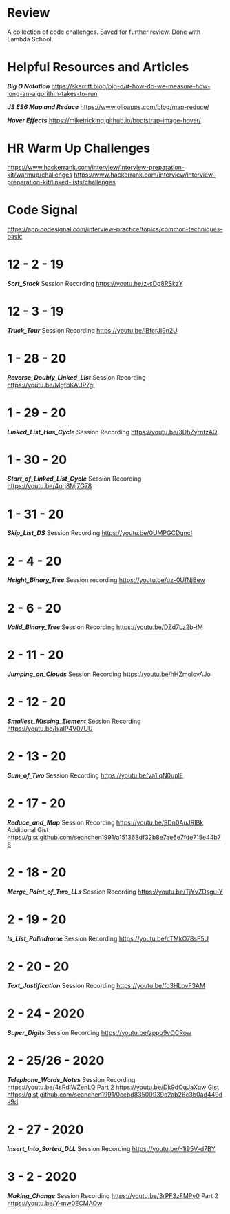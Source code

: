 # Review
A collection of code challenges. Saved for further review. Done with Lambda School.

# Helpful Resources and Articles
***Big O Notation***
https://skerritt.blog/big-o/#-how-do-we-measure-how-long-an-algorithm-takes-to-run

***JS ES6 Map and Reduce***
https://www.olioapps.com/blog/map-reduce/

***Hover Effects***
https://miketricking.github.io/bootstrap-image-hover/

# HR Warm Up Challenges
https://www.hackerrank.com/interview/interview-preparation-kit/warmup/challenges
https://www.hackerrank.com/interview/interview-preparation-kit/linked-lists/challenges

# Code Signal
https://app.codesignal.com/interview-practice/topics/common-techniques-basic

# 12 - 2 - 19
***Sort_Stack***
Session Recording
https://youtu.be/z-sDg8RSkzY

# 12 - 3 - 19
***Truck_Tour***
Session Recording
https://youtu.be/iBfcrJI9n2U

# 1 - 28 - 20
***Reverse_Doubly_Linked_List***
Session Recording
https://youtu.be/MgfbKAUP7gI

# 1 - 29 - 20
***Linked_List_Has_Cycle***
Session Recording
https://youtu.be/3DhZyrntzAQ

# 1 - 30 - 20
***Start_of_Linked_List_Cycle***
Session Recording
https://youtu.be/4urj8Mj7G78

# 1 - 31 - 20
***Skip_List_DS***
Session Recording
https://youtu.be/0UMPGCDqncI

# 2 - 4 - 20
***Height_Binary_Tree***
Session recording
https://youtu.be/uz-0UfNjBew

# 2 - 6 - 20
***Valid_Binary_Tree***
Session Recording
https://youtu.be/DZd7Lz2b-iM

# 2 - 11 - 20
***Jumping_on_Clouds***
Session Recording
https://youtu.be/hHZmolovAJo

# 2 - 12 - 20
***Smallest_Missing_Element***
Session Recording
https://youtu.be/IxaIP4V07UU

# 2 - 13 - 20
***Sum_of_Two***
Session Recording
https://youtu.be/va1IqN0uplE

# 2 - 17 - 20
***Reduce_and_Map***
Session Recording
https://youtu.be/9Dn0AuJRIBk
Additional Gist
https://gist.github.com/seanchen1991/a151368df32b8e7ae6e7fde715e44b78

# 2 - 18 - 20
***Merge_Point_of_Two_LLs***
Session Recording
https://youtu.be/TjYvZDsgu-Y

# 2 - 19 - 20
***Is_List_Palindrome***
Session Recording
https://youtu.be/cTMkO78sF5U

# 2 - 20 - 20
***Text_Justification***
Session Recording
https://youtu.be/fo3HLovF3AM

# 2 - 24 - 2020
***Super_Digits***
Session Recording
https://youtu.be/zppb9vOCRow

# 2 - 25/26 - 2020
***Telephone_Words_Notes***
Session Recording
https://youtu.be/4sRdlWZenLQ
Part 2
https://youtu.be/Dk9dOqJaXqw
Gist
https://gist.github.com/seanchen1991/0ccbd83500939c2ab26c3b0ad449da9d

# 2 - 27 - 2020
***Insert_Into_Sorted_DLL***
Session Recording
https://youtu.be/-1i95V-d7BY

# 3 - 2 - 2020
***Making_Change***
Session Recording
https://youtu.be/3rPF3zFMPy0
Part 2
https://youtu.be/Y-mw0ECMAOw